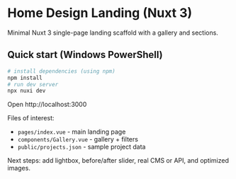 # Home Design Landing (Nuxt 3)

Minimal Nuxt 3 single-page landing scaffold with a gallery and sections.

## Quick start (Windows PowerShell)

```powershell
# install dependencies (using npm)
npm install
# run dev server
npx nuxi dev
```

Open http://localhost:3000

Files of interest:
- `pages/index.vue` - main landing page
- `components/Gallery.vue` - gallery + filters
- `public/projects.json` - sample project data

Next steps: add lightbox, before/after slider, real CMS or API, and optimized images.
